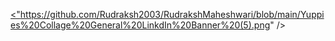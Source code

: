 <a href="https://www.biodrop.io/Rudraksh2003" target="_blank"><"https://github.com/Rudraksh2003/RudrakshMaheshwari/blob/main/Yuppies%20Collage%20General%20LinkdIn%20Banner%20(5).png" /></a>
